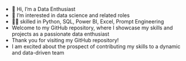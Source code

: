 - 👋 Hi, I’m a Data Enthusiast
- 👀 I’m interested in data science and related roles 
- :technologist: skilled in Python, SQL, Power BI, Excel, Prompt Engineering
- Welcome to my GitHub repository, where I showcase my skills and projects as a passionate data enthusiast
- Thank you for visiting my GitHub repository!
- I am excited about the prospect of contributing my skills to a dynamic and data-driven team

<!---
Grow-Data/Grow-Data is a ✨ special ✨ repository because its `README.md` (this file) appears on your GitHub profile.
You can click the Preview link to take a look at your changes.
--->
